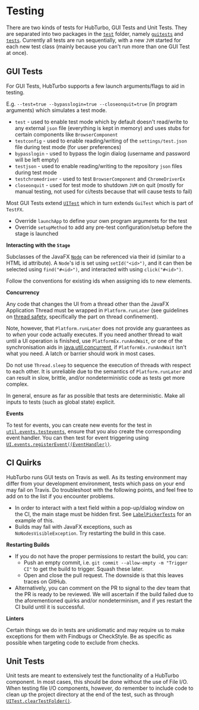 # Testing

There are two kinds of tests for HubTurbo, GUI Tests and Unit Tests. They are separated into two packages in the [`test`](../src/test/java) folder, namely [`guitests`](../src/test/java/guitests) and [`tests`](../src/test/java/tests). Currently all tests are run sequentially, with a new `JVM` started for each new test class (mainly because you can't run more than one GUI Test at once).  

## GUI Tests

For GUI Tests, HubTurbo supports a few launch arguments/flags to aid in testing. 

E.g. `--test=true --bypasslogin=true --closeonquit=true` (in program arguments) which simulates a test mode. 
- `test` - used to enable test mode which by default doesn't read/write to any external `json` file (everything is kept in memory) and uses stubs for certain components like `BrowserComponent`
- `testconfig` - used to enable reading/writing of the `settings/test.json` file during test mode (for user preferences)
- `bypasslogin` - used to bypass the login dialog (username and password will be left empty)
- `testjson` - used to enable reading/writing to the repository `json` files during test mode
- `testchromedriver` - used to test `BrowserComponent` and `ChromeDriverEx`
- `closeonquit` - used for test mode to shutdown `JVM` on quit (mostly for manual testing, not used for ci/tests because that will cause tests to fail)

Most GUI Tests extend [`UITest`](../src/test/java/guitests/UITest.java) which in turn extends `GuiTest` which is part of `TestFX`. 
- Override `launchApp` to define your own program arguments for the test
- Override `setupMethod` to add any pre-test configuration/setup before the stage is launched

**Interacting with the `Stage`**

Subclasses of the JavaFX [`Node`](https://docs.oracle.com/javase/8/javafx/api/javafx/scene/Node.html) can be referenced via their id (similar to a HTML id attribute). A `Node`'s id is set using `setId("<id>")`, and it can then be selected using `find("#<id>")`, and interacted with using `click("#<id>")`.

Follow the conventions for existing ids when assigning ids to new elements.

**Concurrency**

Any code that changes the UI from a thread other than the JavaFX Application Thread must be wrapped in `Platform.runLater` (see guidelines on [thread safety](designRationalesAndGuidelines.md#thread-safety), specifically the part on thread confinement).

Note, however, that `Platform.runLater` does not provide any guarantees as to *when* your code actually executes. If you need another thread to wait until a UI operation is finished, use `PlatformEx.runAndWait`, or one of the synchronisation aids in [java.util.concurrent](http://docs.oracle.com/javase/7/docs/api/java/util/concurrent/package-summary.html), if `PlatformEx.runAndWait` isn't what you need. A latch or barrier should work in most cases.

Do not use `Thread.sleep` to sequence the execution of threads with respect to each other. It is unreliable due to the semantics of `Platform.runLater` and can result in slow, brittle, and/or nondeterministic code as tests get more complex.

In general, ensure as far as possible that tests are deterministic. Make all inputs to tests (such as global state) explicit.

**Events**

To test for events, you can create new events for the test in [`util.events.testevents`](../src/main/java/util/events/testevents), ensure that you also create the corresponding event handler. You can then test for event triggering using [`UI.events.registerEvent((EventHandler))`](../src/main/java/ui/UI.java). 

## CI Quirks

HubTurbo runs GUI tests on Travis as well. As its testing environment may differ from your development environment, tests which pass on your end may fail on Travis. Do troubleshoot with the following points, and feel free to add on to the list if you encounter problems.

- In order to interact with a text field within a pop-up/dialog window on the CI, the main stage must be hidden first. See [`LabelPickerTests`](../src/test/java/guitests/LabelPickerTests.java) for an example of this.
- Builds may fail with JavaFX exceptions, such as `NoNodesVisibleException`. Try restarting the build in this case.

**Restarting Builds**

- If you do not have the proper permissions to restart the build, you can:
    + Push an empty commit, i.e. `git commit --allow-empty -m "Trigger CI"` to get the build to trigger. Squash these later.
    + Open and close the pull request. The downside is that this leaves traces on GitHub.
- Alternatively, you can comment on the PR to signal to the dev team that the PR is ready to be reviewed. We will ascertain if the build failed due to the aforementioned quirks and/or nondeterminism, and if yes restart the CI build until it is successful.

**Linters**

Certain things we do in tests are unidiomatic and may require us to make exceptions for them with Findbugs or CheckStyle. Be as specific as possible when targeting code to exclude from checks.

## Unit Tests

Unit tests are meant to extensively test the functionality of a HubTurbo component. In most cases, this should be done without the use of File I/O. When testing file I/O components, however, do remember to include code to clean up the project directory at the end of the test, such as through [`UITest.clearTestFolder()`](../src/test/java/guitests/UITest.java).